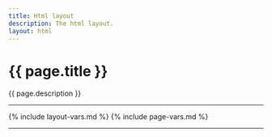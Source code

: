 ```yaml
---
title: Html layout
description: The html layout.
layout: html
---
```


# {{ page.title }}

{{ page.description }}

---

{% include layout-vars.md %}
{% include page-vars.md %}

---